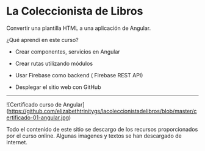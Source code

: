 # La Coleccionista de Libros

Convertir una plantilla HTML a una aplicación de Angular.

¿Qué aprendí en este curso?

- Crear componentes, servicios en Angular

- Crear rutas utilizando módulos

- Usar Firebase como backend ( Firebase REST API)

- Desplegar el sitio web con GitHub

-----------------------------------------
![Certificado curso de Angular]
(https://github.com/elizabethtrinitygs/lacoleccionistadelibros/blob/master/certificado-01-angular.jpg)

Todo el contenido de este sitio se descargo de los recursos proporcionados por el curso online. Algunas imagenes y textos se han descargado de internet.
